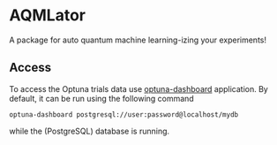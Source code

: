 # AQMLator

A package for auto quantum machine learning-izing your experiments!

## Access

To access the Optuna trials data use 
[optuna-dashboard](https://github.com/optuna/optuna-dashboard)
application. By default, it can be run using the following command

`optuna-dashboard postgresql://user:password@localhost/mydb`

while the (PostgreSQL) database is running.
